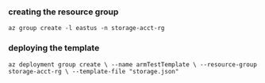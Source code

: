 ### creating the resource group
`
az group create -l eastus -n storage-acct-rg
`

### deploying the template
`
az deployment group create \
--name armTestTemplate \
--resource-group storage-acct-rg \
--template-file "storage.json"
`